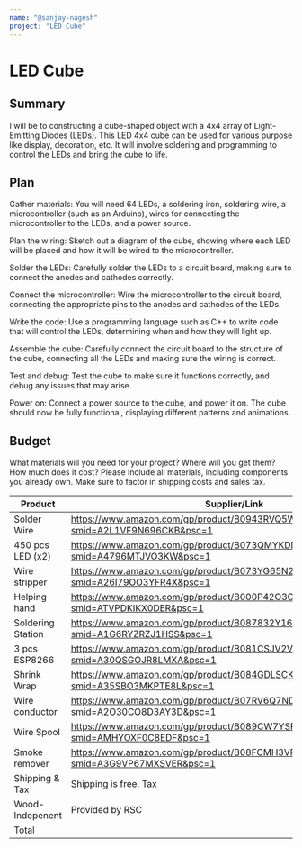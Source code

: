 ```yaml
---
name: "@sanjay-nagesh"
project: "LED Cube"
---
```


# LED Cube

## Summary

I will be to constructing a cube-shaped object with a 4x4 array of Light-Emitting Diodes (LEDs). This LED 4x4 cube can be used for various purpose like display, decoration, etc. It will involve soldering and programming to control the LEDs and bring the cube to life.

## Plan

Gather materials: You will need 64 LEDs, a soldering iron, soldering wire, a microcontroller (such as an Arduino), wires for connecting the microcontroller to the LEDs, and a power source.

Plan the wiring: Sketch out a diagram of the cube, showing where each LED will be placed and how it will be wired to the microcontroller.

Solder the LEDs: Carefully solder the LEDs to a circuit board, making sure to connect the anodes and cathodes correctly.

Connect the microcontroller: Wire the microcontroller to the circuit board, connecting the appropriate pins to the anodes and cathodes of the LEDs.

Write the code: Use a programming language such as C++ to write code that will control the LEDs, determining when and how they will light up.

Assemble the cube: Carefully connect the circuit board to the structure of the cube, connecting all the LEDs and making sure the wiring is correct.

Test and debug: Test the cube to make sure it functions correctly, and debug any issues that may arise.

Power on: Connect a power source to the cube, and power it on. The cube should now be fully functional, displaying different patterns and animations.


## Budget

What materials will you need for your project? Where will you get them? How much does it cost? Please include all materials, including components you already own. Make sure to factor in shipping costs and sales tax.

| Product         | Supplier/Link                         | Cost   |
| --------------- | ------------------------------------- | ------ |
| Solder Wire     | https://www.amazon.com/gp/product/B0943RVQ5W/ref=ox_sc_act_title_1?smid=A2L1VF9N696CKB&psc=1 | $1.95  |
| 450 pcs LED (x2)| https://www.amazon.com/gp/product/B073QMYKDM/ref=ox_sc_act_title_2?smid=A4796MTJVO3KW&psc=1  | $25.98 |
| Wire stripper   | https://www.amazon.com/gp/product/B073YG65N2/ref=ox_sc_act_title_3?smid=A26I79OO3YFR4X&psc=1 | $8.00  |
| Helping hand    |https://www.amazon.com/gp/product/B000P42O3C/ref=ox_sc_act_title_4?smid=ATVPDKIKX0DER&psc=1   | $8.49  |
|Soldering Station| https://www.amazon.com/gp/product/B087832Y16/ref=ox_sc_act_title_5?smid=A1G6RYZRZJ1HSS&psc=1 |$44.99  |
| 3 pcs ESP8266   |https://www.amazon.com/gp/product/B081CSJV2V/ref=ox_sc_act_title_6?smid=A30QSGOJR8LMXA&psc=1  | $16.39 |
| Shrink Wrap     |https://www.amazon.com/gp/product/B084GDLSCK/ref=ox_sc_act_title_7?smid=A35SBO3MKPTE8L&psc=1  | $13.99 |
|Wire conductor   |https://www.amazon.com/gp/product/B07RV6Q7ND/ref=ox_sc_act_title_8?smid=A2O30CO8D3AY3D&psc=1  | $19.98 |
| Wire Spool      |https://www.amazon.com/gp/product/B089CW7YSR/ref=ox_sc_act_title_9?smid=AMHYOXF0C8EDF&psc=1   | $29.49 |
| Smoke remover   |https://www.amazon.com/gp/product/B08FCMH3VF/ref=ox_sc_act_title_10?smid=A3G9VP67MXSVER&psc=1 | $24.58 |
| Shipping & Tax  | Shipping is free. Tax                                                                        | $25.42 |
| Wood- Indepenent| Provided by RSC                                                                              | $00    |
|Total            |                                                                                              | $183.49|
